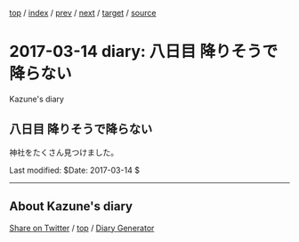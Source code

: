 [top](../index.html) 
 / [index](index.html) 
 / [prev](ig170313.html) 
 / [next](ig170315.html) 
 / [target](https://kazune.github.io/diary/2017/ig170314.html) 
 / [source](https://github.com/kazune/diary/blob/master/2017/ig170314.src.md) 

2017-03-14 diary: 八日目 降りそうで降らない
=====================================================================================================
Kazune's diary

## 八日目 降りそうで降らない

神社をたくさん見つけました。

Last modified: $Date: 2017-03-14 $


----------------------------------------------------------------------------------------------------

## About Kazune's diary

[Share on Twitter](https://twitter.com/intent/tweet?hashtags=igapyon%2Cdiary%2C%E3%81%84%E3%81%8C%E3%81%B4%E3%82%87%E3%82%93&text=%E5%85%AB%E6%97%A5%E7%9B%AE+%E9%99%8D%E3%82%8A%E3%81%9D%E3%81%86%E3%81%A7%E9%99%8D%E3%82%89%E3%81%AA%E3%81%84&url=https%3A%2F%2Fkazune.github.io%2Fdiary%2F2017%2Fig170314.html) / [top](../index.html) / [Diary Generator](https://github.com/igapyon/igapyonv3)

